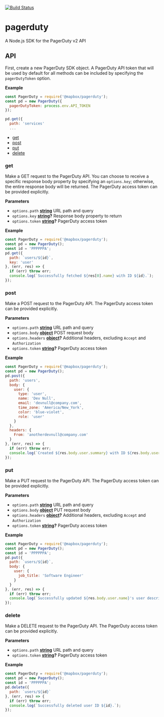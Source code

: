 [![Build Status](https://travis-ci.com/mapbox/pagerduty.svg?branch=master)](https://travis-ci.com/mapbox/pagerduty)

# pagerduty

A Node.js SDK for the PagerDuty v2 API

## API

First, create a new PagerDuty SDK object. A PagerDuty API token that will be used by default for all methods can be included by specifying the `pagerDutyToken` option.

**Example**

```javascript
const PagerDuty = require('@mapbox/pagerduty');
const pd = new PagerDuty({
  pagerDutyToken: process.env.API_TOKEN
});

pd.get({
  path: 'services'
  ...
```

<!-- Generated, in part, by documentation.js. Update this documentation by updating the source code. -->

- [get](#get)
- [post](#post)
- [put](#put)
- [delete](#delete)

### get

Make a GET request to the PagerDuty API. You can choose to receive a specific
response body property by specifying an `options.key`; otherwise, the entire
response body will be returned. The PagerDuty access token can be provided
explicitly.

**Parameters**

-   `options.path` **[string](https://developer.mozilla.org/en-US/docs/Web/JavaScript/Reference/Global_Objects/String)** URL path and query
-   `options.key` **[string](https://developer.mozilla.org/en-US/docs/Web/JavaScript/Reference/Global_Objects/String)?** Response body property to return
-   `options.token` **[string](https://developer.mozilla.org/en-US/docs/Web/JavaScript/Reference/Global_Objects/String)?** PagerDuty access token

**Example**

```javascript
const PagerDuty = require('@mapbox/pagerduty');
const pd = new PagerDuty();
const id = 'PPPPPPA';
pd.get({
  path: `users/${id}`,
  key: 'user'
}, (err, res) => {
  if (err) throw err;
  console.log(`Successfully fetched ${res[0].name} with ID ${id}.`);
});
```

### post

Make a POST request to the PagerDuty API. The PagerDuty access token can be
provided explicitly.

**Parameters**

-   `options.path` **[string](https://developer.mozilla.org/en-US/docs/Web/JavaScript/Reference/Global_Objects/String)** URL path and query
-   `options.body` **[object](https://developer.mozilla.org/en-US/docs/Web/JavaScript/Reference/Global_Objects/Object)** POST request body
-   `options.headers` **[object](https://developer.mozilla.org/en-US/docs/Web/JavaScript/Reference/Global_Objects/Object)?** Additional headers, excluding `Accept`
    and `Authorization`
-   `options.token` **[string](https://developer.mozilla.org/en-US/docs/Web/JavaScript/Reference/Global_Objects/String)?** PagerDuty access token

**Example**

```javascript
const PagerDuty = require('@mapbox/pagerduty');
const pd = new PagerDuty();
pd.post({
  path: 'users',
  body: {
    user: {
      type: 'user',
      name: 'Dev Null',
      email: 'devnull@company.com',
      time_zone: 'America/New_York',
      color: 'blue-violet',
      role: 'user'
    }
  },
  headers: {
    From: 'anotherdevnull@company.com'
  }
}, (err, res) => {
  if (err) throw err;
  console.log(`Created ${res.body.user.summary} with ID ${res.body.user.id}.`);
});
```

### put

Make a PUT request to the PagerDuty API. The PagerDuty access token can be
provided explicitly.

**Parameters**

-   `options.path` **[string](https://developer.mozilla.org/en-US/docs/Web/JavaScript/Reference/Global_Objects/String)** URL path and query
-   `options.body` **[object](https://developer.mozilla.org/en-US/docs/Web/JavaScript/Reference/Global_Objects/Object)** PUT request body
-   `options.headers` **[object](https://developer.mozilla.org/en-US/docs/Web/JavaScript/Reference/Global_Objects/Object)?** Additional headers, excluding `Accept`
    and `Authorization`
-   `options.token` **[string](https://developer.mozilla.org/en-US/docs/Web/JavaScript/Reference/Global_Objects/String)?** PagerDuty access token

**Example**

```javascript
const PagerDuty = require('@mapbox/pagerduty');
const pd = new PagerDuty();
const id = 'PPPPPPA';
pd.put({
  path: `users/${id}`,
  body: {
    user: {
      job_title: 'Software Engineer'
    }
  }
}, (err, res) => {
  if (err) throw err;
  console.log(`Successfully updated ${res.body.user.name}'s user description to ${res.body.user.description}`);
});
```

### delete

Make a DELETE request to the PagerDuty API. The PagerDuty access token can
be provided explicitly.

**Parameters**

-   `options.path` **[string](https://developer.mozilla.org/en-US/docs/Web/JavaScript/Reference/Global_Objects/String)** URL path and query
-   `options.token` **[string](https://developer.mozilla.org/en-US/docs/Web/JavaScript/Reference/Global_Objects/String)?** PagerDuty access token

**Example**

```javascript
const PagerDuty = require('@mapbox/pagerduty');
const pd = new PagerDuty();
const id = 'PPPPPPA';
pd.delete({
  path: `users/${id}`
}, (err, res) => {
  if (err) throw err;
  console.log(`Successfully deleted user ID ${id}.`);
});
```
